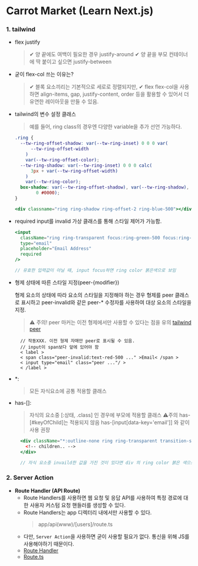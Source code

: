 # Carrot Market (Learn Next.js)

### 1. tailwind

- flex justify

  > ✔ 양 끝에도 여백이 필요한 경우 justify-around
  > ✔ 양 끝을 부모 컨테이너에 딱 붙이고 싶으면 justify-between

- 굳이 flex-col 쓰는 이유는?

  > ✔ 블록 요소끼리는 기본적으로 세로로 정렬되지만,
  > ✔ flex flex-col을 사용하면 align-items, gap, justify-content, order 등을 활용할 수 있어서 더 유연한 레이아웃을 만들 수 있음.

- tailwind의 변수 설정 클래스

  > 예를 들어, ring class의 경우엔 다양한 variable을 추가 선언 가능하다.

  ```css
  .ring {
    --tw-ring-offset-shadow: var(--tw-ring-inset) 0 0 0 var(
        --tw-ring-offset-width
      )
      var(--tw-ring-offset-color);
    --tw-ring-shadow: var(--tw-ring-inset) 0 0 0 calc(
        3px + var(--tw-ring-offset-width)
      )
      var(--tw-ring-color);
    box-shadow: var(--tw-ring-offset-shadow), var(--tw-ring-shadow), var(--tw-shadow, 0
          0 #0000);
  }
  ```

  ```jsx
  <div classname="ring ring-shadow ring-offset-2 ring-blue-500"></div>
  ```

- required input를 invalid 가상 클래스를 통해 스타일 제어가 가능함.

  ```jsx
  <input
    className="ring ring-transparent focus:ring-green-500 focus:ring-offset-2  invalid:focus:ring-red-500 peer"
    type="email"
    placeholder="Email Address"
    required
  />

  // 유효한 입력값이 아닐 때, input focus하면 ring color 붉은색으로 보임
  ```

- 형제 상태에 따른 스타일 지정(peer-{modifier})

  형제 요소의 상태에 따라 요소의 스타일을 지정해야 하는 경우 형제를 peer 클래스로 표시하고 peer-invalid와 같은 peer-\* 수정자를 사용하여 대상 요소의 스타일을 지정.

  > ⚠️ 주의!
  > peer 마커는 이전 형제에서만 사용할 수 있다는 점을 유의
  > [tailwind peer](https://tailwindcss.com/docs/hover-focus-and-other-states#styling-based-on-sibling-state)

  ```
    // 작동XXX. 이전 형제 자매만 peer로 표시될 수 있음.
    // input이 span보다 앞에 있어야 함
    < label >
    < span class="peer-invalid:text-red-500 ..." >Email< /span >
    < input type="email" class="peer ..."/ >
    < /label >
  ```

- \*:

  > 모든 자식요소에 공통 적용할 클래스

- has-[]:

  > 자식의 요소중 [:상태, .class] 인 경우에 부모에 적용할 클래스
  > ⚠️주의
  > has-[#keyOfChild]는 적용되지 않음
  > has-[input[data-key='email']] 와 같이 사용 권장

  ```jsx
    <div className="*:outline-none ring ring-transparent transition-shadow has-[:invalid]:ring-red-200">
      <!-- children.. -->
    </div>

    // 자식 요소중 invaild한 값을 가진 것이 있다면 div 의 ring color 붉은 색으로 변경됨
  ```

### 2. Server Action

- **Route Handler (API Route)**
  - Route Handlers를 사용하면 웹 요청 및 응답 API를 사용하여 특정 경로에 대한 사용자 커스텀 요청 핸들러를 생성할 수 있다.
  - Route Handlers는 app 디렉터리 내에서만 사용할 수 있다.
    > app/api(www)/[users]/route.ts
  - 다만, `Server Action`을 사용하면 굳이 사용할 필요가 없다. 통신을 위해 JS를 사용해야하기 때문이다.
  - [Route Handler](https://nextjs.org/docs/app/building-your-application/routing/route-handlers)
  - [Route.ts](https://nextjs.org/docs/app/api-reference/file-conventions/route)
